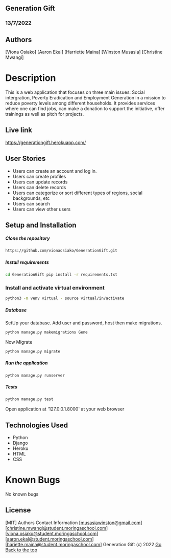 ## Generation Gift
### 13/7/2022
## Authors
[Viona Osiako]
[Aaron Ekal]
[Harriette Maina]
[Winston Musasia]
[Christine Mwangi]
# Description
This is a web application that focuses on three main issues: Social intergration, Poverty Eradication and Employment Generation in a mission to reduce poverty levels among different households. It provides services where one can find jobs, can make a donation to support the initiative, offer trainings as well as pitch for projects.
## Live link
https://generationgift.herokuapp.com/
## User Stories
* Users can create an account and log in.
* Users can create profiles
* Users can update records
* Users can delete records
* Users can categorize or sort different types of regions, social backgrounds, etc
* Users can search
* Users can view other users
## Setup and Installation
##### Clone the repository
```bash
https://github.com/vionaosiako/GenerationGift.git
```
##### Install requirements
```bash
cd GenerationGift pip install -r requirements.txt
```
### Install and activate virtual environment
```bash
python3 -m venv virtual - source virtual/in/activate
```
##### Database 
  SetUp your database. Add user and password, host then make migrations.
 ```bash
python manage.py makemigrations Gene
 ```
 Now Migrate
 ```bash
 python manage.py migrate
```
##### Run the application 
 ```bash
 python manage.py runserver
```
##### Tests
 ```bash
 python manage.py test
```
Open application at '127.0.0.1.8000' at your web browser
## Technologies Used
* Python
* Django
* Heroku
* HTML
* CSS
# Known Bugs
No known bugs
## License
[MIT]
Authors Contact Information
[musasiawinston@gmail.com]
[christine.mwangi@student.moringaschool.com]
[viona.osiako@student.moringaschool.com]
[aaron.ekal@student.moringaschool.com]
[hariette.maina@student.moringaschool.com]
Generation Gift (c) 2022
[Go Back to the top](#GenerationGift)